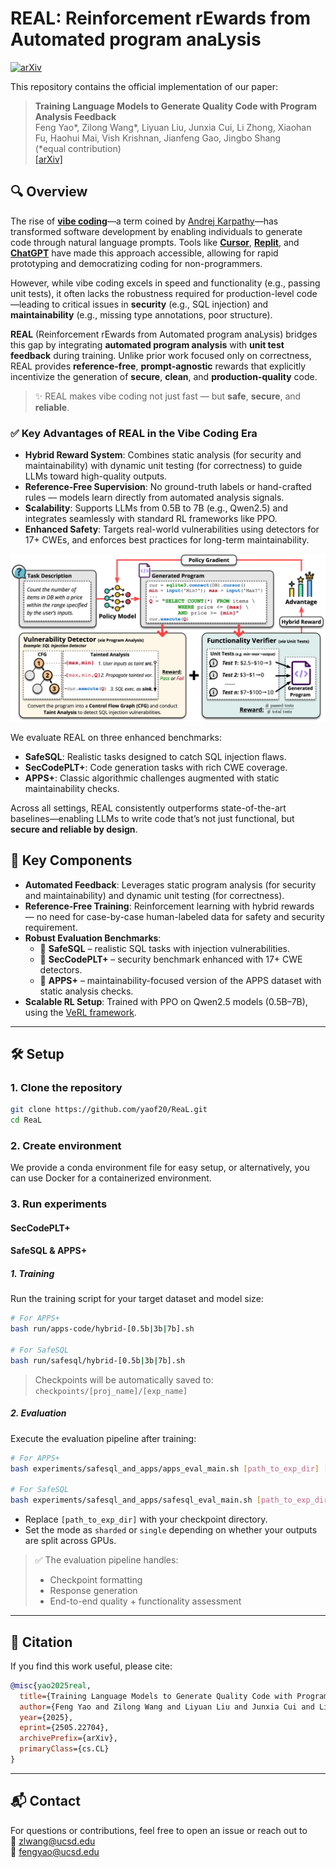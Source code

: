 # REAL: Reinforcement rEwards from Automated program anaLysis

[![arXiv](https://img.shields.io/badge/arXiv-2505.22704v1-b31b1b.svg)](https://arxiv.org/abs/2505.22704)

This repository contains the official implementation of our paper:

> **Training Language Models to Generate Quality Code with Program Analysis Feedback**  
> Feng Yao*, Zilong Wang*, Liyuan Liu, Junxia Cui, Li Zhong, Xiaohan Fu, Haohui Mai, Vish Krishnan, Jianfeng Gao, Jingbo Shang  
> (*equal contribution)  
> [[arXiv]](https://arxiv.org/abs/2505.22704)

## 🔍 Overview

The rise of **[vibe coding](https://en.wikipedia.org/wiki/Vibe_coding)**—a term coined by [Andrej Karpathy](https://x.com/karpathy/status/1886192184808149383?lang=en)—has transformed software development by enabling individuals to generate code through natural language prompts. Tools like **[Cursor](https://www.cursor.com/)**, **[Replit](https://replit.com/)**, and **[ChatGPT](https://chatgpt.com/g/g-CfL5dQPbs-code-generator)** have made this approach accessible, allowing for rapid prototyping and democratizing coding for non-programmers.

However, while vibe coding excels in speed and functionality (e.g., passing unit tests), it often lacks the robustness required for production-level code—leading to critical issues in **security** (e.g., SQL injection) and **maintainability** (e.g., missing type annotations, poor structure).

**REAL** (Reinforcement rEwards from Automated program anaLysis) bridges this gap by integrating **automated program analysis** with **unit test feedback** during training. Unlike prior work focused only on correctness, REAL provides **reference-free**, **prompt-agnostic** rewards that explicitly incentivize the generation of **secure**, **clean**, and **production-quality** code.

> ✨ REAL makes vibe coding not just fast — but **safe**, **secure**, and **reliable**.

### ✅ Key Advantages of REAL in the Vibe Coding Era

- **Hybrid Reward System**: Combines static analysis (for security and maintainability) with dynamic unit testing (for correctness) to guide LLMs toward high-quality outputs.
- **Reference-Free Supervision**: No ground-truth labels or hand-crafted rules — models learn directly from automated analysis signals.
- **Scalability**: Supports LLMs from 0.5B to 7B (e.g., Qwen2.5) and integrates seamlessly with standard RL frameworks like PPO.
- **Enhanced Safety**: Targets real-world vulnerabilities using detectors for 17+ CWEs, and enforces best practices for long-term maintainability.

<p align="center">
  <img src="assets/real_framework.png" width="700" alt="REAL Framework Diagram"/>
</p>

We evaluate REAL on three enhanced benchmarks:
- **SafeSQL**: Realistic tasks designed to catch SQL injection flaws.
- **SecCodePLT+**: Code generation tasks with rich CWE coverage.
- **APPS+**: Classic algorithmic challenges augmented with static maintainability checks.

Across all settings, REAL consistently outperforms state-of-the-art baselines—enabling LLMs to write code that’s not just functional, but **secure and reliable by design**.


## 🚀 Key Components

- **Automated Feedback**: Leverages static program analysis (for security and maintainability) and dynamic unit testing (for correctness).
- **Reference-Free Training**: Reinforcement learning with hybrid rewards — no need for case-by-case human-labeled data for safety and security requirement.
- **Robust Evaluation Benchmarks**:
  - 🧪 **SafeSQL** – realistic SQL tasks with injection vulnerabilities.
  - 🔐 **SecCodePLT+** – security benchmark enhanced with 17+ CWE detectors.
  - 🔧 **APPS+** – maintainability-focused version of the APPS dataset with static analysis checks.
- **Scalable RL Setup**: Trained with PPO on Qwen2.5 models (0.5B–7B), using the [VeRL framework](https://github.com/volcengine/verl).

---
## 🛠️ Setup

### 1. Clone the repository

```bash
git clone https://github.com/yaof20/ReaL.git  
cd ReaL
```

### 2. Create environment

We provide a conda environment file for easy setup, or alternatively, you can use Docker for a containerized environment.

### 3. Run experiments

#### SecCodePLT+


#### SafeSQL & APPS+

##### 1. Training

Run the training script for your target dataset and model size:

```bash
# For APPS+  
bash run/apps-code/hybrid-[0.5b|3b|7b].sh

# For SafeSQL  
bash run/safesql/hybrid-[0.5b|3b|7b].sh
```

> Checkpoints will be automatically saved to:  
> `checkpoints/[proj_name]/[exp_name]`

##### 2. Evaluation

Execute the evaluation pipeline after training:

```bash
# For APPS+
bash experiments/safesql_and_apps/apps_eval_main.sh [path_to_exp_dir] [sharded|single]

# For SafeSQL
bash experiments/safesql_and_apps/safesql_eval_main.sh [path_to_exp_dir] [sharded|single]
```

- Replace <code>[path_to_exp_dir]</code> with your checkpoint directory.
- Set the mode as <code>sharded</code> or <code>single</code> depending on whether your outputs are split across GPUs.

> ✅ The evaluation pipeline handles:
> - Checkpoint formatting  
> - Response generation  
> - End-to-end quality + functionality assessment
---

## 📜 Citation

If you find this work useful, please cite:

```bibtex
@misc{yao2025real,
  title={Training Language Models to Generate Quality Code with Program Analysis Feedback},
  author={Feng Yao and Zilong Wang and Liyuan Liu and Junxia Cui and Li Zhong and Xiaohan Fu and Haohui Mai and Vish Krishnan and Jianfeng Gao and Jingbo Shang},
  year={2025},
  eprint={2505.22704},
  archivePrefix={arXiv},
  primaryClass={cs.CL}
}
```

---

## 📬 Contact

For questions or contributions, feel free to open an issue or reach out to  
📧 [zlwang@ucsd.edu](mailto:zlwang@ucsd.edu)  
📧 [fengyao@ucsd.edu](mailto:fengyao@ucsd.edu)